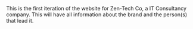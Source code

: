 This is the first iteration of the website for Zen-Tech Co, a IT Consultancy company. This will have all information about the brand and the person(s) that lead it. 
